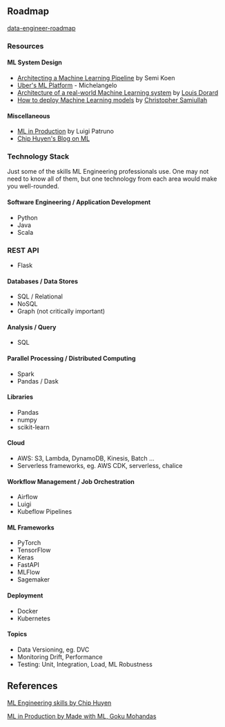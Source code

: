 ## Roadmap
[data-engineer-roadmap](https://github.com/datastacktv/data-engineer-roadmap)


### Resources

#### ML System Design
* [Architecting a Machine Learning Pipeline](https://towardsdatascience.com/architecting-a-machine-learning-pipeline-a847f094d1c7) by Semi Koen
* [Uber's ML Platform](https://eng.uber.com/michelangelo-machine-learning-platform/) - Michelangelo
* [Architecture of a real-world Machine Learning system](https://medium.com/louis-dorard/architecture-of-a-real-world-machine-learning-system-795254bec646) by [Louis Dorard](https://www.louisdorard.com/machine-learning-canvas)
* [How to deploy Machine Learning models](https://medium.com/@christopher.samiullah/how-to-deploy-machine-learning-models-4b8b98120ffe) by [Christopher Samiullah](https://christophergs.com/)

#### Miscellaneous
* [ML in Production](https://mlinproduction.com/) by Luigi Patruno
* [Chip Huyen's Blog on ML](https://huyenchip.com/blog/)

### Technology Stack
Just some of the skills ML Engineering professionals use.
One may not need to know all of them, but one technology from each area would make you well-rounded.

#### Software Engineering / Application Development
* Python
* Java
* Scala

### REST API
* Flask

#### Databases / Data Stores
* SQL / Relational
* NoSQL
* Graph (not critically important)

#### Analysis / Query
* SQL

#### Parallel Processing / Distributed Computing
* Spark
* Pandas / Dask

#### Libraries
* Pandas
* numpy
* scikit-learn

#### Cloud
* AWS: S3, Lambda, DynamoDB, Kinesis, Batch ...
* Serverless frameworks, eg. AWS CDK, serverless, chalice

#### Workflow Management / Job Orchestration
* Airflow
* Luigi
* Kubeflow Pipelines

#### ML Frameworks
* PyTorch
* TensorFlow
* Keras
* FastAPI
* MLFlow
* Sagemaker

#### Deployment
* Docker
* Kubernetes

#### Topics
* Data Versioning, eg. DVC
* Monitoring Drift, Performance
* Testing: Unit, Integration, Load, ML Robustness


## References

[ML Engineering skills by Chip Huyen](https://twitter.com/chipro/status/1315283623910805504)

[ML in Production by Made with ML, Goku Mohandas](https://twitter.com/GokuMohandas/status/1315990996849627136)
